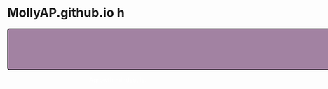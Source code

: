# MollyAP.github.io h
 <div style="position:absolute;top:0;bottom:0;left:0; background:url(https://i.imgur.com/SrJI4iL.png) fixed center;background-size:cover;width:100%;z-index:-1;" alt="DESCRIBE IMG"> </div>
<html>
<head>
<style>
.center {
  text-align: center;
  color: white;
}
</style>
</head>
<body>
<div class="container mt-2" style="background:#a282a2; color: #020202; border: 2px solid #000000; border-radius: 5px; width: 2000px;"> <h1 class="center">Molly's website</h1> </div>
<p class="center">Agrowth mindset is.</p></p>

</body>
</html>

